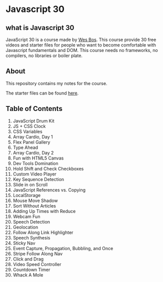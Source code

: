 # Javascript 30

## what is Javascript 30

JavaScript 30 is a course made by [Wes Bos](https://javascript30.com). This course provide 30 free videos and starter files for people who want to become comfortable with Javascript fundamentals and DOM. This course needs no frameworks, no compilers, no libraries or boiler plate.

## About 
This repository contains my notes for the course. 

The starter files can be found [here](https://github.com/wesbos/JavaScript30).
## Table of Contents

1. JavaScript Drum Kit
2. JS + CSS Clock
3. CSS Variables
4. Array Cardio, Day 1
5. Flex Panel Gallery
6. Type Ahead
7. Array Cardio, Day 2
8. Fun with HTML5 Canvas
9. Dev Tools Domination
10. Hold Shift and Check Checkboxes
11. Custom Video Player
12. Key Sequence Detection
13. Slide in on Scroll
14. JavaScript References vs. Copying
15. LocalStorage
16. Mouse Move Shadow
17. Sort Without Articles
18. Adding Up Times with Reduce
19. Webcam Fun
20. Speech Detection
21. Geolocation
22. Follow Along Link Highlighter
23. Speech Synthesis
24. Sticky Nav
25. Event Capture, Propagation, Bubbling, and Once
26. Stripe Follow Along Nav
27. Click and Drag
28. Video Speed Controller
29. Countdown Timer
30. Whack A Mole

